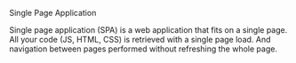 Single Page Application

Single page application (SPA) is a web application that fits on a single page. All your code (JS, HTML, CSS) is retrieved with a single page load. And navigation between pages performed without refreshing the whole page.